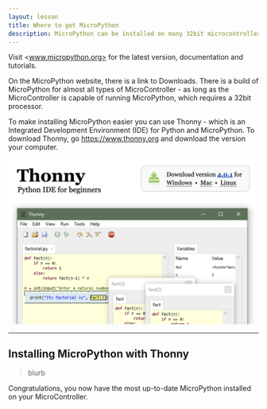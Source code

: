 ```yaml
---
layout: lesson
title: Where to get MicroPython
description: MicroPython can be installed on many 32bit microcontrollers
---
```


Visit <www.micropython.org> for the latest version, documentation and tutorials.

On the MicroPython website, there is a link to Downloads. There is a build of MicroPython for almost all types of MicroController - as long as the MicroController is capable of running MicroPython, which requires a 32bit processor.

To make installing MicroPython easier you can use Thonny - which is an Integrated Development Environment (IDE) for Python and MicroPython. To download Thonny, go <https://www.thonny.org> and download the version your computer.

![Screenshot of the Thonny download page](assets/thonny.png)

---

## Installing MicroPython with Thonny

> blurb

Congratulations, you now have the most up-to-date MicroPython installed on your MicroController.

